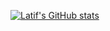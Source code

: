 [![Latif's GitHub stats](https://github-readme-stats.vercel.app/api?username=LatifY)](https://github.com/anuraghazra/github-readme-stats)
